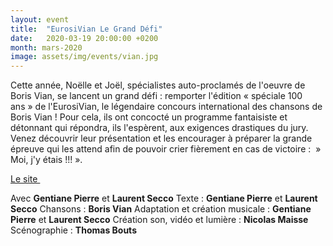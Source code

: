 ```yaml
---
layout: event
title:  "EurosiVian Le Grand Défi"
date:   2020-03-19 20:00:00 +0200
month: mars-2020
image: assets/img/events/vian.jpg
---
```



Cette année, Noëlle et Joël, spécialistes auto-proclamés de l'oeuvre de Boris Vian, se lancent un grand défi : remporter l'édition « spéciale 100 ans » de l'EurosiVian, le légendaire concours international des chansons de Boris Vian ! Pour cela, ils ont concocté un programme fantaisiste et détonnant qui répondra, ils l'espèrent, aux exigences drastiques du jury. Venez découvrir leur présentation et les encourager à préparer la grande épreuve qui les attend afin de pouvoir crier fièrement en cas de victoire :  » Moi, j'y étais !!! ».

[Le site ](https://www.lesbisonsravis.com/les-spectacles)

Avec **Gentiane Pierre** et **Laurent Secco**
Texte : **Gentiane Pierre** et **Laurent Secco**
Chansons : **Boris Vian**
Adaptation et création musicale : **Gentiane Pierre** et **Laurent Secco**
Création son, vidéo et lumière : **Nicolas Maisse**
Scénographie : **Thomas Bouts**
